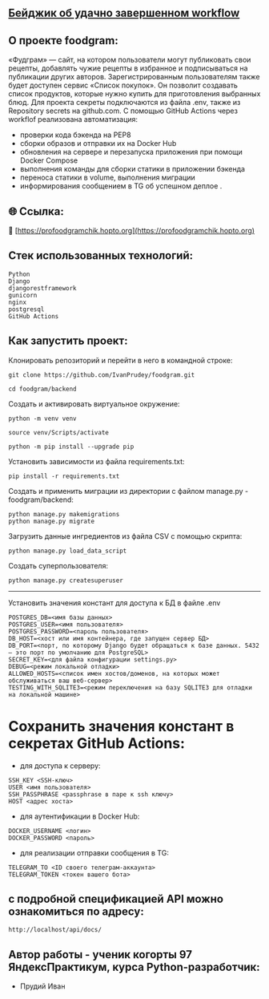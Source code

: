 ## [Бейджик об удачно завершенном workflow](https://github.com/IvanPrudey/foodgram/actions/workflows/main.yml/badge.svg)

## О проекте foodgram:
«Фудграм» — сайт, на котором пользователи могут публиковать свои рецепты, добавлять чужие рецепты в избранное и подписываться на публикации других авторов. Зарегистрированным пользователям также будет доступен сервис «Список покупок». Он позволит создавать список продуктов, которые нужно купить для приготовления выбранных блюд.
Для проекта секреты подключаются из файла .env, также из Repository secrets на github.com.
С помощью GitHub Actions через workflof реализована автоматизация: 
* проверки кода бэкенда на PEP8
* сборки образов и отправки их на Docker Hub
* обновления на сервере и перезапуска приложения при помощи Docker Compose
* выполнения команды для сборки статики в приложении бэкенда 
* переноса статики в volume, выполнения миграции
* информирования сообщением в TG об успешном деплое .


## 🌐 Ссылка:  
🔗 [https://profoodgramchik.hopto.org](https://profoodgramchik.hopto.org)

## Cтек использованных технологий:
```
Python
Django
djangorestframework
gunicorn
nginx
postgresql
GitHub Actions
```

## Как запустить проект: 
Клонировать репозиторий и перейти в него в командной строке: 
``` 
git clone https://github.com/IvanPrudey/foodgram.git 
``` 
``` 
cd foodgram/backend
``` 

Cоздать и активировать виртуальное окружение: 
``` 
python -m venv venv 
``` 
``` 
source venv/Scripts/activate 
``` 
``` 
python -m pip install --upgrade pip 
``` 

Установить зависимости из файла requirements.txt: 
``` 
pip install -r requirements.txt 
```

Создать и применить миграции из директории с файлом manage.py - foodgram/backend: 
```
python manage.py makemigrations
python manage.py migrate

```

Загрузить данные ингредиентов из файла CSV с помощью скрипта: 
```
python manage.py load_data_script
```

Создать суперпользователя: 
```
python manage.py createsuperuser
```
-------------

Установить значения констант для доступа к БД в файле .env
```
POSTGRES_DB=<имя базы данных>
POSTGRES_USER=<имя пользователя>
POSTGRES_PASSWORD=<пароль пользователя>
DB_HOST=<хост или имя контейнера, где запущен сервер БД> 
DB_PORT=<порт, по которому Django будет обращаться к базе данных. 5432 — это порт по умолчанию для PostgreSQL>
SECRET_KEY=<для файла конфигурации settings.py>
DEBUG=<режим локальной отладки>
ALLOWED_HOSTS=<список имен хостов/доменов, на которых может обслуживаться ваш веб-сервер>
TESTING_WITH_SQLITE3=<режим переключения на базу SQLITE3 для отладки на локальной машине>
```

# Сохранить значения констант в секретах GitHub Actions:

* для доступа к серверу:
```
SSH_KEY <SSH-ключ>
USER <имя пользователя>
SSH_PASSPHRASE <passphrase в паре к ssh ключу>
HOST <адрес хоста>
```

* для аутентификации в Docker Hub:
```
DOCKER_USERNAME <логин>
DOCKER_PASSWORD <пароль>
```

* для реализации отправки сообщения в TG:
```
TELEGRAM_TO <ID своего телеграм-аккаунта>
TELEGRAM_TOKEN <токен вашего бота>
```

## с подробной спецификацией API можно ознакомиться по адресу:
```
http://localhost/api/docs/
```

## Автор работы - ученик когорты 97 ЯндексПрактикум, курса Python-разработчик:
* Прудий Иван